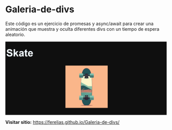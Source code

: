 # Galeria-de-divs
Este código es un ejercicio de promesas y async/await para crear una animación que muestra y oculta diferentes divs con un tiempo de espera aleatorio.

 <div style="display: flex; justify-content: center;">
        <img src="img/pagina.png" alt="">
 </div>

 **Visitar sitio:** https://ferelias.github.io/Galeria-de-divs/
     
